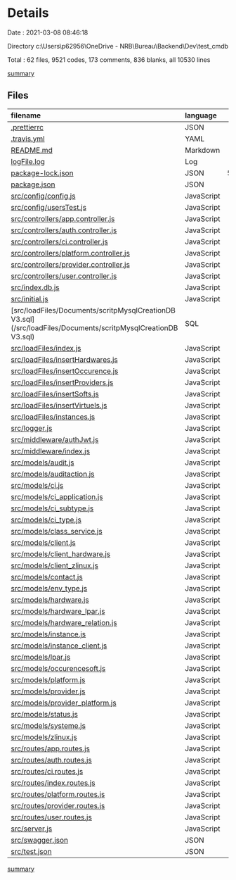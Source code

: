 # Details

Date : 2021-03-08 08:46:18

Directory c:\Users\p62956\OneDrive - NRB\Bureau\Backend\Dev\test_cmdb

Total : 62 files,  9521 codes, 173 comments, 836 blanks, all 10530 lines

[summary](results.md)

## Files
| filename | language | code | comment | blank | total |
| :--- | :--- | ---: | ---: | ---: | ---: |
| [.prettierrc](/.prettierrc) | JSON | 6 | 0 | 0 | 6 |
| [.travis.yml](/.travis.yml) | YAML | 7 | 0 | 4 | 11 |
| [README.md](/README.md) | Markdown | 0 | 0 | 1 | 1 |
| [logFile.log](/logFile.log) | Log | 0 | 0 | 1 | 1 |
| [package-lock.json](/package-lock.json) | JSON | 5,969 | 0 | 1 | 5,970 |
| [package.json](/package.json) | JSON | 42 | 0 | 1 | 43 |
| [src/config/config.js](/src/config/config.js) | JavaScript | 19 | 15 | 9 | 43 |
| [src/config/usersTest.js](/src/config/usersTest.js) | JavaScript | 21 | 0 | 6 | 27 |
| [src/controllers/app.controller.js](/src/controllers/app.controller.js) | JavaScript | 83 | 55 | 29 | 167 |
| [src/controllers/auth.controller.js](/src/controllers/auth.controller.js) | JavaScript | 34 | 0 | 12 | 46 |
| [src/controllers/ci.controller.js](/src/controllers/ci.controller.js) | JavaScript | 46 | 52 | 18 | 116 |
| [src/controllers/platform.controller.js](/src/controllers/platform.controller.js) | JavaScript | 93 | 10 | 17 | 120 |
| [src/controllers/provider.controller.js](/src/controllers/provider.controller.js) | JavaScript | 76 | 5 | 14 | 95 |
| [src/controllers/user.controller.js](/src/controllers/user.controller.js) | JavaScript | 12 | 0 | 4 | 16 |
| [src/index.db.js](/src/index.db.js) | JavaScript | 70 | 4 | 35 | 109 |
| [src/initial.js](/src/initial.js) | JavaScript | 76 | 7 | 31 | 114 |
| [src/loadFiles/Documents/scritpMysqlCreationDB V3.sql](/src/loadFiles/Documents/scritpMysqlCreationDB V3.sql) | SQL | 237 | 0 | 50 | 287 |
| [src/loadFiles/index.js](/src/loadFiles/index.js) | JavaScript | 67 | 0 | 47 | 114 |
| [src/loadFiles/insertHardwares.js](/src/loadFiles/insertHardwares.js) | JavaScript | 148 | 0 | 83 | 231 |
| [src/loadFiles/insertOccurence.js](/src/loadFiles/insertOccurence.js) | JavaScript | 92 | 0 | 43 | 135 |
| [src/loadFiles/insertProviders.js](/src/loadFiles/insertProviders.js) | JavaScript | 70 | 0 | 31 | 101 |
| [src/loadFiles/insertSofts.js](/src/loadFiles/insertSofts.js) | JavaScript | 97 | 1 | 45 | 143 |
| [src/loadFiles/insertVirtuels.js](/src/loadFiles/insertVirtuels.js) | JavaScript | 297 | 6 | 163 | 466 |
| [src/loadFiles/instances.js](/src/loadFiles/instances.js) | JavaScript | 125 | 2 | 56 | 183 |
| [src/logger.js](/src/logger.js) | JavaScript | 7 | 0 | 2 | 9 |
| [src/middleware/authJwt.js](/src/middleware/authJwt.js) | JavaScript | 51 | 0 | 11 | 62 |
| [src/middleware/index.js](/src/middleware/index.js) | JavaScript | 3 | 0 | 2 | 5 |
| [src/models/audit.js](/src/models/audit.js) | JavaScript | 95 | 0 | 1 | 96 |
| [src/models/auditaction.js](/src/models/auditaction.js) | JavaScript | 32 | 0 | 1 | 33 |
| [src/models/ci.js](/src/models/ci.js) | JavaScript | 167 | 0 | 1 | 168 |
| [src/models/ci_application.js](/src/models/ci_application.js) | JavaScript | 122 | 0 | 1 | 123 |
| [src/models/ci_subtype.js](/src/models/ci_subtype.js) | JavaScript | 32 | 0 | 1 | 33 |
| [src/models/ci_type.js](/src/models/ci_type.js) | JavaScript | 32 | 0 | 1 | 33 |
| [src/models/class_service.js](/src/models/class_service.js) | JavaScript | 32 | 0 | 1 | 33 |
| [src/models/client.js](/src/models/client.js) | JavaScript | 41 | 0 | 1 | 42 |
| [src/models/client_hardware.js](/src/models/client_hardware.js) | JavaScript | 45 | 0 | 1 | 46 |
| [src/models/client_zlinux.js](/src/models/client_zlinux.js) | JavaScript | 45 | 0 | 1 | 46 |
| [src/models/contact.js](/src/models/contact.js) | JavaScript | 77 | 0 | 1 | 78 |
| [src/models/env_type.js](/src/models/env_type.js) | JavaScript | 32 | 0 | 1 | 33 |
| [src/models/hardware.js](/src/models/hardware.js) | JavaScript | 68 | 0 | 1 | 69 |
| [src/models/hardware_lpar.js](/src/models/hardware_lpar.js) | JavaScript | 45 | 0 | 1 | 46 |
| [src/models/hardware_relation.js](/src/models/hardware_relation.js) | JavaScript | 45 | 0 | 1 | 46 |
| [src/models/instance.js](/src/models/instance.js) | JavaScript | 86 | 0 | 1 | 87 |
| [src/models/instance_client.js](/src/models/instance_client.js) | JavaScript | 45 | 0 | 1 | 46 |
| [src/models/lpar.js](/src/models/lpar.js) | JavaScript | 77 | 0 | 1 | 78 |
| [src/models/occurencesoft.js](/src/models/occurencesoft.js) | JavaScript | 77 | 0 | 1 | 78 |
| [src/models/platform.js](/src/models/platform.js) | JavaScript | 32 | 0 | 1 | 33 |
| [src/models/provider.js](/src/models/provider.js) | JavaScript | 59 | 0 | 1 | 60 |
| [src/models/provider_platform.js](/src/models/provider_platform.js) | JavaScript | 45 | 0 | 1 | 46 |
| [src/models/status.js](/src/models/status.js) | JavaScript | 32 | 0 | 1 | 33 |
| [src/models/systeme.js](/src/models/systeme.js) | JavaScript | 77 | 0 | 1 | 78 |
| [src/models/zlinux.js](/src/models/zlinux.js) | JavaScript | 104 | 0 | 1 | 105 |
| [src/routes/app.routes.js](/src/routes/app.routes.js) | JavaScript | 9 | 1 | 9 | 19 |
| [src/routes/auth.routes.js](/src/routes/auth.routes.js) | JavaScript | 5 | 0 | 9 | 14 |
| [src/routes/ci.routes.js](/src/routes/ci.routes.js) | JavaScript | 8 | 1 | 9 | 18 |
| [src/routes/index.routes.js](/src/routes/index.routes.js) | JavaScript | 15 | 0 | 8 | 23 |
| [src/routes/platform.routes.js](/src/routes/platform.routes.js) | JavaScript | 11 | 5 | 13 | 29 |
| [src/routes/provider.routes.js](/src/routes/provider.routes.js) | JavaScript | 8 | 4 | 11 | 23 |
| [src/routes/user.routes.js](/src/routes/user.routes.js) | JavaScript | 9 | 0 | 9 | 18 |
| [src/server.js](/src/server.js) | JavaScript | 32 | 5 | 23 | 60 |
| [src/swagger.json](/src/swagger.json) | JSON | 132 | 0 | 3 | 135 |
| [src/test.json](/src/test.json) | JSON | 0 | 0 | 1 | 1 |

[summary](results.md)